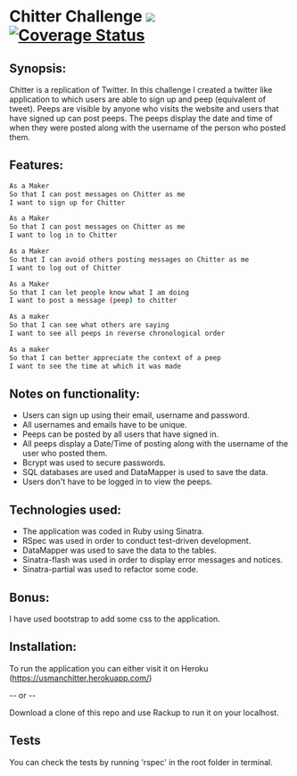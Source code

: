 Chitter Challenge    		          ![](https://travis-ci.org/UsmanJ/chitter-challenge.svg?branch=master)   [![Coverage Status](https://coveralls.io/repos/UsmanJ/chitter-challenge/badge.svg?branch=master&service=github)](https://coveralls.io/github/UsmanJ/chitter-challenge?branch=master)
=================


Synopsis:
-------

Chitter is a replication of Twitter. In this challenge I created a twitter like application to which users are able to sign up and peep (equivalent of tweet). Peeps are visible by anyone who visits the website and users that have signed up can post peeps. The peeps display the date and time of when they were posted along with the username of the person who posted them.

Features:
-------

```sh
As a Maker
So that I can post messages on Chitter as me
I want to sign up for Chitter

As a Maker
So that I can post messages on Chitter as me
I want to log in to Chitter

As a Maker
So that I can avoid others posting messages on Chitter as me
I want to log out of Chitter

As a Maker
So that I can let people know what I am doing  
I want to post a message (peep) to chitter

As a maker
So that I can see what others are saying  
I want to see all peeps in reverse chronological order

As a maker
So that I can better appreciate the context of a peep
I want to see the time at which it was made
```

Notes on functionality:
------
* Users can sign up using their email, username and password.
* All usernames and emails have to be unique.
* Peeps can be posted by all users that have signed in.
* All peeps display a Date/Time of posting along with the username of the user who posted them.
* Bcrypt was used to secure passwords.
* SQL databases are used and DataMapper is used to save the data.
* Users don't have to be logged in to view the peeps.


Technologies used:
------
* The application was coded in Ruby using Sinatra.
* RSpec was used in order to conduct test-driven development.
* DataMapper was used to save the data to the tables.
* Sinatra-flash was used in order to display error messages and notices.
* Sinatra-partial was used to refactor some code.


Bonus:
-----

I have used bootstrap to add some css to the application.


Installation:
------

To run the application you can either visit it on Heroku (https://usmanchitter.herokuapp.com/)

-- or --

Download a clone of this repo and use Rackup to run it on your localhost.


Tests
------

You can check the tests by running 'rspec' in the root folder in terminal.
